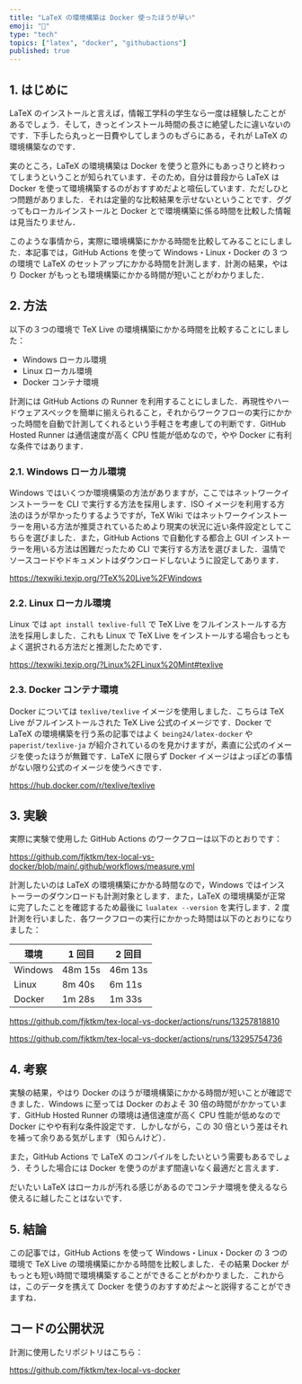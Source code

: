 ```yaml
---
title: "LaTeX の環境構築は Docker 使ったほうが早い"
emoji: "📝"
type: "tech"
topics: ["latex", "docker", "githubactions"]
published: true
---
```


## 1. はじめに

LaTeX のインストールと言えば，情報工学科の学生なら一度は経験したことがあるでしょう．そして，きっとインストール時間の長さに絶望したに違いないのです．下手したら丸っと一日費やしてしまうのもざらにある，それが LaTeX の環境構築なのです．

実のところ，LaTeX の環境構築は Docker を使うと意外にもあっさりと終わってしまうということが知られています．そのため，自分は普段から LaTeX は Docker を使って環境構築するのがおすすめだよと喧伝しています．ただしひとつ問題がありました．それは定量的な比較結果を示せないということです．ググってもローカルインストールと Docker とで環境構築に係る時間を比較した情報は見当たりません．

このような事情から，実際に環境構築にかかる時間を比較してみることにしました．本記事では，GitHub Actions を使って Windows・Linux・Docker の 3 つの環境で LaTeX のセットアップにかかる時間を計測します．計測の結果，やはり Docker がもっとも環境構築にかかる時間が短いことがわかりました．

## 2. 方法

以下の３つの環境で TeX Live の環境構築にかかる時間を比較することにしました：

- Windows ローカル環境
- Linux ローカル環境
- Docker コンテナ環境

計測には GitHub Actions の Runner を利用することにしました．再現性やハードウェアスペックを簡単に揃えられること，それからワークフローの実行にかかった時間を自動で計測してくれるという手軽さを考慮しての判断です．GitHub Hosted Runner は通信速度が高く CPU 性能が低めなので，やや Docker に有利な条件ではあります．

### 2.1. Windows ローカル環境

Windows ではいくつか環境構築の方法がありますが，ここではネットワークインストーラーを CLI で実行する方法を採用します．ISO イメージを利用する方法のほうが早かったりするようですが，TeX Wiki ではネットワークインストーラーを用いる方法が推奨されているためより現実の状況に近い条件設定としてこちらを選びました．また，GitHub Actions で自動化する都合上 GUI インストーラーを用いる方法は困難だったため CLI で実行する方法を選びました．温情でソースコードやドキュメントはダウンロードしないように設定してあります．

https://texwiki.texjp.org/?TeX%20Live%2FWindows

### 2.2. Linux ローカル環境

Linux では `apt install texlive-full` で TeX Live をフルインストールする方法を採用しました．これも Linux で TeX Live をインストールする場合もっともよく選択される方法だと推測したためです．

https://texwiki.texjp.org/?Linux%2FLinux%20Mint#texlive

### 2.3. Docker コンテナ環境

Docker については `texlive/texlive` イメージを使用しました．こちらは TeX Live がフルインストールされた TeX Live 公式のイメージです．Docker で LaTeX の環境構築を行う系の記事ではよく `being24/latex-docker` や `paperist/texlive-ja` が紹介されているのを見かけますが，素直に公式のイメージを使ったほうが無難です．LaTeX に限らず Docker イメージはよっぽどの事情がない限り公式のイメージを使うべきです．

https://hub.docker.com/r/texlive/texlive

## 3. 実験

実際に実験で使用した GitHub Actions のワークフローは以下のとおりです：

https://github.com/fjktkm/tex-local-vs-docker/blob/main/.github/workflows/measure.yml

計測したいのは LaTeX の環境構築にかかる時間なので，Windows ではインストーラーのダウンロードも計測対象とします．また，LaTeX の環境構築が正常に完了したことを確認するため最後に `lualatex --version` を実行します．2 度計測を行いました．各ワークフローの実行にかかった時間は以下のとおりになりました：

| 環境    | 1 回目  | 2 回目  |
| ------- | ------- | ------- |
| Windows | 48m 15s | 46m 13s |
| Linux   | 8m 40s  | 6m 11s  |
| Docker  | 1m 28s  | 1m 33s  |

https://github.com/fjktkm/tex-local-vs-docker/actions/runs/13257818810

https://github.com/fjktkm/tex-local-vs-docker/actions/runs/13295754736

## 4. 考察

実験の結果，やはり Docker のほうが環境構築にかかる時間が短いことが確認できました．Windows に至っては Docker のおよそ 30 倍の時間がかかっています．GitHub Hosted Runner の環境は通信速度が高く CPU 性能が低めなので Docker にやや有利な条件設定です．しかしながら，この 30 倍という差はそれを補って余りある気がします（知らんけど）．

また，GitHub Actions で LaTeX のコンパイルをしたいという需要もあるでしょう．そうした場合には Docker を使うのがまず間違いなく最適だと言えます．

だいたい LaTeX はローカルが汚れる感じがあるのでコンテナ環境を使えるなら使えるに越したことはないです．

## 5. 結論

この記事では，GitHub Actions を使って Windows・Linux・Docker の 3 つの環境で TeX Live の環境構築にかかる時間を比較しました．その結果 Docker がもっとも短い時間で環境構築することができることがわかりました．これからは，このデータを携えて Docker を使うのおすすめだよ～と説得することができますね．

## コードの公開状況

計測に使用したリポジトリはこちら：

https://github.com/fjktkm/tex-local-vs-docker
